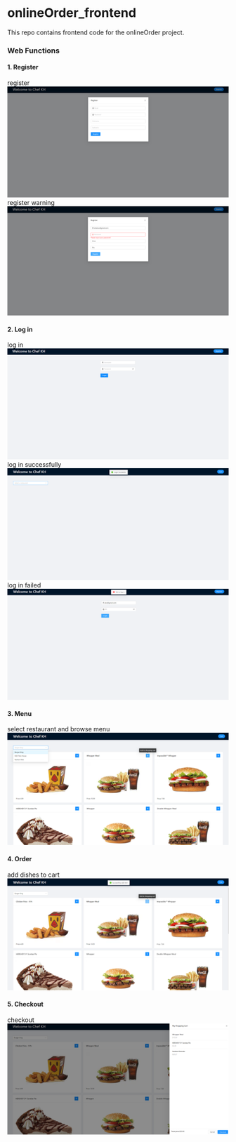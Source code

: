 # onlineOrder_frontend
This repo contains frontend code for the onlineOrder project.

### Web Functions

#### 1. Register
register
![reg1](images/register.PNG)
register warning
![reg2](images/register2.PNG)

#### 2. Log in
log in
![login1](images/login.PNG)
log in successfully
![login2](images/login2.PNG)
log in failed
![login3](images/login3.PNG)

#### 3. Menu
select restaurant and browse menu
![menu](images/menu.PNG)

#### 4. Order
add dishes to cart
![order](images/order.PNG)

#### 5. Checkout
checkout
![checkout](images/checkout.PNG)
